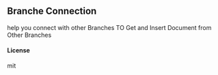 ## Branche Connection

help you connect with other Branches TO Get and Insert Document from Other Branches

#### License

mit